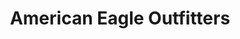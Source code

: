 ---
title: "American Eagle Outfitters"
url: /williamsburg/american-eagle-outfitters/
shop: Kleidung
---